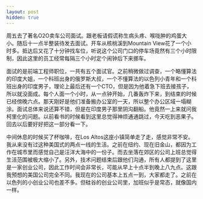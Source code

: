 ```yaml
---
layout: post
hidden: true
---
```

周五去了著名O2O卖车公司面试。跟老板请假谎称生病头疼、喉咙肿的鸡蛋大小。随后十一点半整装待发去面试。开车从核桃溪到Mountain View花了一个小时多。抵达后又花了十分钟找车位，听说这个公司门口的停车场竟然有三个小时限制，因此这里的员工经常每隔三个小时定个闹钟后下来挪车。

面试的是前端工程师职位，一共有五个面试官。之前稍微做过调查，一个略懂算法的印度大姐，一个科班出身的俄罗斯大叔，一个不懂算法的以色列小青年和一个科班出身的印度男子，理论上最后还有一个CTO，但是因为他着急下班去接孩子，所以就没面成。每个人面一个小时，从一点钟开始，几番轰炸下来，到结束的时候已经傍晚六点。那天刚好是他们准备搬办公室的一天，所以整个办公区域一塌糊涂。面试总体来说还算不错，但是在印度男子那里阴沟翻船。他竟然一上来就问我柯里化的问题。以前看书的时候看到这里总觉得神烦通通跳过，今天吃到恶果子。回去以后要好好把这一部分看一下。

中间休息的时候买了杯咖啡，在Los Altos这座小镇简单走了走，感觉非常不安。我从来没有过这种美国式的两点一线的生活。之前在纽约、现在旧金山，都因为工作在城市里而感觉自己是汪洋大海中的一份子。而去坐落在郊区的公司上班总觉得生活范围被极大缩小了。另外，技术问题结束后跟他们沟通，所有人都提到了这里是一家创业公司，因此工作时间会非常长，可能从早上十点半到晚上八九点。这跟我预想的美国公司完全不同。我现在的公司基本上五点一到，大家都走了。之前在以色列的小创业公司也差不多。但硅谷的创业公司里，加班似乎是常态，就像国内一样。